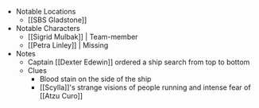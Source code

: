    
- Notable Locations 
	- [[SBS Gladstone]]
- Notable Characters 
	- [[Sigrid Mulbak]] | Team-member
	- [[Petra Linley]] | Missing
- Notes 
	- Captain [[Dexter Edewin]] ordered a ship search from top to bottom
	- Clues
		- Blood stain on the side of the ship
		- [[Scylla]]'s strange visions of people running and intense fear of [[Atzu Curo]]








